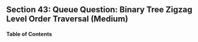 ## Section 43: Queue Question: Binary Tree Zigzag Level Order Traversal (Medium)

#### Table of Contents
